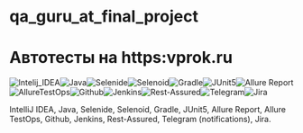 
# qa_guru_at_final_project
# Автотесты на https:vprok.ru

![Intelij_IDEA](src/test/resources/img/icons/Intelij_IDEA.png)![Java](src/test/resources/img/icons/Java.png)![Selenide](src/test/resources/img/icons/Selenide.png)![Selenoid](src/test/resources/img/icons/Selenoid.png)![Gradle](src/test/resources/img/icons/Gradle.png)![JUnit5](src/test/resources/img/icons/JUnit5.png)![Allure Report](src/test/resources/img/icons/Allure_Report.png)![AllureTestOps](src/test/resources/img/icons/AllureTestOps.png)![Github](src/test/resources/img/icons/Github.png)![Jenkins](src/test/resources/img/icons/Jenkins.png)![Rest-Assured](src/test/resources/img/icons/Rest-Assured.png)![Telegram](src/test/resources/img/icons/Telegram.png)![Jira](src/test/resources/img/icons/Jira.png)

IntelliJ IDEA, Java, Selenide, Selenoid, Gradle, JUnit5, Allure Report, Allure TestOps, Github, Jenkins, Rest-Assured,
Telegram (notifications), Jira.